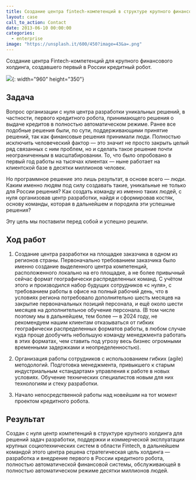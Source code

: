 ```yaml
---
title: Создание центра fintech-компетенций в структуре крупного финансового холдинга
layout: case
call_to_action: Contact
date: 2013-06-10 00:00:00
categories:
  - enterprise
image: "https://unsplash.it/600/450?image=43&a=.png"
---
```


Создание центра Fintech-компетенций для крупного финансового холдинга, создавшего первый в России кредитный робот.

![](https://unsplash.it/960/350?image=43){: width="960" height="350"}

## Задача

Вопрос организации с нуля центра разработки уникальных решений, в частности, первого кредитного робота, принимающего решения о выдаче кредитов в полностью автоматическом режиме. Ранее все подобные решения были, по сути, поддерживающими принятие решений, так как финансовые решения принимали люди. Полностью исключить человеческий фактор — это значит не просто закрыть целый ряд связанных с ним проблем, но и сделать такое решение почти неограниченным в масштабировании. То, что было опробовано в первый год работы на тысячах клиентах — ныне работает на клиентской базе в десятки миллионов человек.

Но программное решение это лишь результат, в основе всего — люди. Каким именно людям под силу создавать такие, уникальные не только для России решения? Как создать команду из именно таких людей, с нуля организовав центр разработки, найдя и сформировав костяк, основу команды, которая в дальнейшем и породила эти успешные решения?

Эту цель мы поставили перед собой и успешно решили.

## Ход работ

1. Создание центра разработки на площадке заказчика в одном из регионов страны. Первоначально требованием заказчика было именно создание выделенного центра компетенций, расположенного локально на его площадке, а не более привычный сейчас формат географически распределенных команд. С учётом этого и производился набор будущих сотрудников «с нуля», с требованием работы в офисе на полный рабочий день, что в условиях региона потребовало дополнительно шесть месяцев на закрытие первоначальных позиций персонала, и ещё около шести месяцев на дополнительное обучение персонала. (В том числе поэтому мы в дальнейшем, тем более — в 2024 году, не рекомендуем нашим клиентам отказываться от гибких географически распределенных форматов работы, в любом случае куда проще дообучить небольшую команду менеджмента работать в этих форматах, чем ставить под угрозу весь бизнес огромными временными задержками и неопределенностью).

2. Организация работы сотрудников с использованием гибких (agile) методологий. Подготовка менеджмента, привыкшего к старым индустриальным «стандартам» управления к работе в новых условиях. Обучение технических специалистов новым для них технологиям и стеку разработки.

3. Начало непосредственной работы над новейшим на тот момент проектом кредитного робота.

## Результат

Создан с нуля центр компетенций в структуре крупного холдинга для решений задач разработки, поддержки и коммерческой эксплуатации крупных социотехнических систем в области Finteсh, в дальнейшем командой этого центра решена стратегическая цель холдинга — разработка и внедрение первого в России кредитного робота, полностью автоматической финансовой системы, обслуживающей в полностью автоматическом режиме десятки миллионов людей.